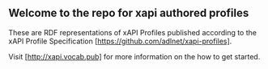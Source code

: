 ## Welcome to the repo for xapi authored profiles

These are RDF representations of xAPI Profiles published according to the xAPI Profile Specification [https://github.com/adlnet/xapi-profiles]. 

Visit [http://xapi.vocab.pub] for more information on the how to get started. 
